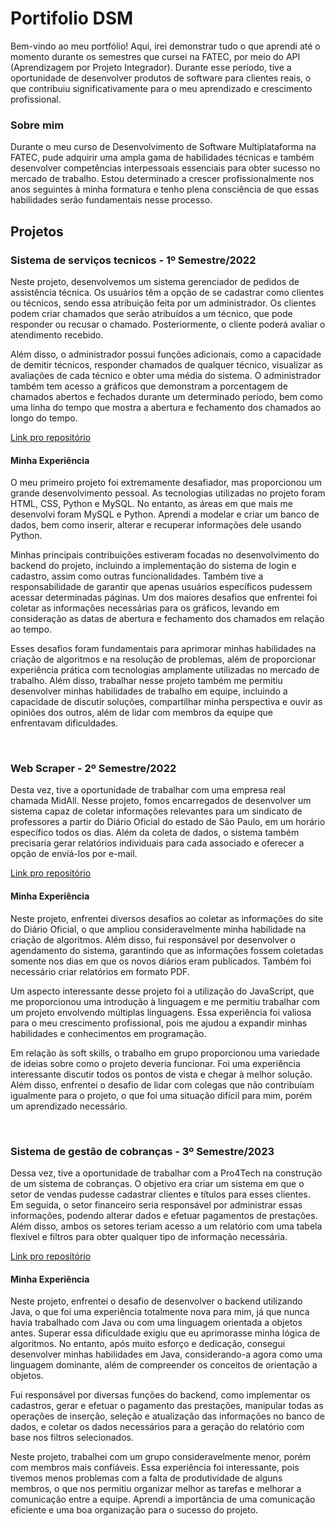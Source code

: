 # Portifolio DSM
<p>
Bem-vindo ao meu portfólio! Aqui, irei demonstrar tudo o que aprendi até o momento durante os semestres que cursei na FATEC, por meio do API (Aprendizagem por Projeto Integrador). Durante esse período, tive a oportunidade de desenvolver produtos de software para clientes reais, o que contribuiu significativamente para o meu aprendizado e crescimento profissional.
</p>
<h3>Sobre mim</h3>
<p>
Durante o meu curso de Desenvolvimento de Software Multiplataforma na FATEC, pude adquirir uma ampla gama de habilidades técnicas e também desenvolver competências interpessoais essenciais para obter sucesso no mercado de trabalho. Estou determinado a crescer profissionalmente nos anos seguintes à minha formatura e tenho plena consciência de que essas habilidades serão fundamentais nesse processo.
</p>
<h2>Projetos</h2>
<h3>Sistema de serviços tecnicos - 1º Semestre/2022</h3>
  <p>
Neste projeto, desenvolvemos um sistema gerenciador de pedidos de assistência técnica. Os usuários têm a opção de se cadastrar como clientes ou técnicos, sendo essa atribuição feita por um administrador. Os clientes podem criar chamados que serão atribuídos a um técnico, que pode responder ou recusar o chamado. Posteriormente, o cliente poderá avaliar o atendimento recebido.

Além disso, o administrador possui funções adicionais, como a capacidade de demitir técnicos, responder chamados de qualquer técnico, visualizar as avaliações de cada técnico e obter uma média do sistema. O administrador também tem acesso a gráficos que demonstram a porcentagem de chamados abertos e fechados durante um determinado período, bem como uma linha do tempo que mostra a abertura e fechamento dos chamados ao longo do tempo.
  </p>
  <a href=https://github.com/Desduh/BrazilianTech>Link pro repositório</a>
  <h4>Minha Experiência</h4>
    <p>
     O meu primeiro projeto foi extremamente desafiador, mas proporcionou um grande desenvolvimento pessoal. As tecnologias utilizadas no projeto foram HTML, CSS, Python e MySQL. No entanto, as áreas em que mais me desenvolvi foram MySQL e Python. Aprendi a modelar e criar um banco de dados, bem como inserir, alterar e recuperar informações dele usando Python.

Minhas principais contribuições estiveram focadas no desenvolvimento do backend do projeto, incluindo a implementação do sistema de login e cadastro, assim como outras funcionalidades. Também tive a responsabilidade de garantir que apenas usuários específicos pudessem acessar determinadas páginas. Um dos maiores desafios que enfrentei foi coletar as informações necessárias para os gráficos, levando em consideração as datas de abertura e fechamento dos chamados em relação ao tempo.

Esses desafios foram fundamentais para aprimorar minhas habilidades na criação de algoritmos e na resolução de problemas, além de proporcionar experiência prática com tecnologias amplamente utilizadas no mercado de trabalho. Além disso, trabalhar nesse projeto também me permitiu desenvolver minhas habilidades de trabalho em equipe, incluindo a capacidade de discutir soluções, compartilhar minha perspectiva e ouvir as opiniões dos outros, além de lidar com membros da equipe que enfrentavam dificuldades.
    </p>
<br>
<h3>Web Scraper - 2º Semestre/2022</h3>
<p>
Desta vez, tive a oportunidade de trabalhar com uma empresa real chamada MidAll. Nesse projeto, fomos encarregados de desenvolver um sistema capaz de coletar informações relevantes para um sindicato de professores a partir do Diário Oficial do estado de São Paulo, em um horário específico todos os dias. Além da coleta de dados, o sistema também precisaria gerar relatórios individuais para cada associado e oferecer a opção de enviá-los por e-mail.
</p>
 <a href=https://github.com/All-Tech-DSM/API-2>Link pro repositório</a>
  <h4>Minha Experiência</h4>
    <p>
   Neste projeto, enfrentei diversos desafios ao coletar as informações do site do Diário Oficial, o que ampliou consideravelmente minha habilidade na criação de algoritmos. Além disso, fui responsável por desenvolver o agendamento do sistema, garantindo que as informações fossem coletadas somente nos dias em que os novos diários eram publicados. Também foi necessário criar relatórios em formato PDF.

Um aspecto interessante desse projeto foi a utilização do JavaScript, que me proporcionou uma introdução à linguagem e me permitiu trabalhar com um projeto envolvendo múltiplas linguagens. Essa experiência foi valiosa para o meu crescimento profissional, pois me ajudou a expandir minhas habilidades e conhecimentos em programação.

Em relação às soft skills, o trabalho em grupo proporcionou uma variedade de ideias sobre como o projeto deveria funcionar. Foi uma experiência interessante discutir todos os pontos de vista e chegar à melhor solução. Além disso, enfrentei o desafio de lidar com colegas que não contribuíam igualmente para o projeto, o que foi uma situação difícil para mim, porém um aprendizado necessário.
    </p>
<br>
<h3>Sistema de gestão de cobranças - 3º Semestre/2023</h3>
<p>
Dessa vez, tive a oportunidade de trabalhar com a Pro4Tech na construção de um sistema de cobranças. O objetivo era criar um sistema em que o setor de vendas pudesse cadastrar clientes e títulos para esses clientes. Em seguida, o setor financeiro seria responsável por administrar essas informações, podendo alterar dados e efetuar pagamentos de prestações. Além disso, ambos os setores teriam acesso a um relatório com uma tabela flexível e filtros para obter qualquer tipo de informação necessária.
</p>
<a href=https://github.com/Neo-Brasil>Link pro repositório</a>
  <h4>Minha Experiência</h4>
    <p>
    Neste projeto, enfrentei o desafio de desenvolver o backend utilizando Java, o que foi uma experiência totalmente nova para mim, já que nunca havia trabalhado com Java ou com uma linguagem orientada a objetos antes. Superar essa dificuldade exigiu que eu aprimorasse minha lógica de algoritmos. No entanto, após muito esforço e dedicação, consegui desenvolver minhas habilidades em Java, considerando-a agora como uma linguagem dominante, além de compreender os conceitos de orientação a objetos.

Fui responsável por diversas funções do backend, como implementar os cadastros, gerar e efetuar o pagamento das prestações, manipular todas as operações de inserção, seleção e atualização das informações no banco de dados, e coletar os dados necessários para a geração do relatório com base nos filtros selecionados. 
  
  Neste projeto, trabalhei com um grupo consideravelmente menor, porém com membros mais confiáveis. Essa experiência foi interessante, pois tivemos menos problemas com a falta de produtividade de alguns membros, o que nos permitiu organizar melhor as tarefas e melhorar a comunicação entre a equipe. Aprendi a importância de uma comunicação eficiente e uma boa organização para o sucesso do projeto.
    </p>
